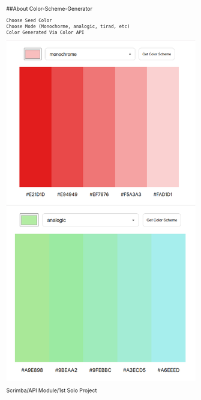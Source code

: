 ##About Color-Scheme-Generator
```
Choose Seed Color
Choose Mode (Monochorme, analogic, tirad, etc) 
Color Generated Via Color API 
```

![Alt Text](result.png)
![Alt Text](result2.png)

Scrimba/API Module/1st Solo Project
